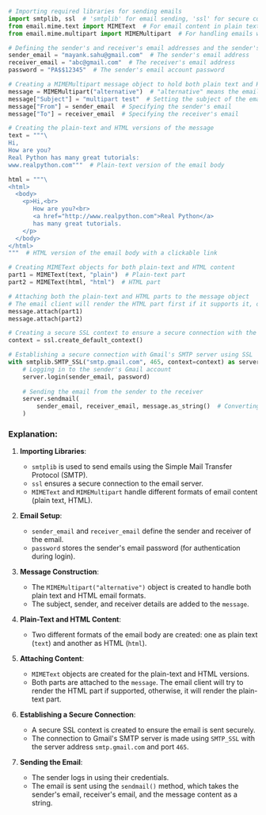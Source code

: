 ```python
# Importing required libraries for sending emails
import smtplib, ssl  # 'smtplib' for email sending, 'ssl' for secure connections
from email.mime.text import MIMEText  # For email content in plain text and HTML formats
from email.mime.multipart import MIMEMultipart  # For handling emails with multiple content types (plain text and HTML)

# Defining the sender's and receiver's email addresses and the sender's password
sender_email = "mayank.sahu@gmail.com"  # The sender's email address
receiver_email = "abc@gmail.com"  # The receiver's email address
password = "PA$$12345"  # The sender's email account password

# Creating a MIMEMultipart message object to hold both plain text and HTML parts
message = MIMEMultipart("alternative")  # "alternative" means the email can have multiple formats (plain text and HTML)
message["Subject"] = "multipart test"  # Setting the subject of the email
message["From"] = sender_email  # Specifying the sender's email
message["To"] = receiver_email  # Specifying the receiver's email

# Creating the plain-text and HTML versions of the message
text = """\
Hi,
How are you?
Real Python has many great tutorials:
www.realpython.com"""  # Plain-text version of the email body

html = """\
<html>
  <body>
    <p>Hi,<br>
       How are you?<br>
       <a href="http://www.realpython.com">Real Python</a> 
       has many great tutorials.
    </p>
  </body>
</html>
"""  # HTML version of the email body with a clickable link

# Creating MIMEText objects for both plain-text and HTML content
part1 = MIMEText(text, "plain")  # Plain-text part
part2 = MIMEText(html, "html")  # HTML part

# Attaching both the plain-text and HTML parts to the message object
# The email client will render the HTML part first if it supports it, otherwise the plain-text part
message.attach(part1)
message.attach(part2)

# Creating a secure SSL context to ensure a secure connection with the email server
context = ssl.create_default_context()

# Establishing a secure connection with Gmail's SMTP server using SSL
with smtplib.SMTP_SSL("smtp.gmail.com", 465, context=context) as server:
    # Logging in to the sender's Gmail account
    server.login(sender_email, password)
    
    # Sending the email from the sender to the receiver
    server.sendmail(
        sender_email, receiver_email, message.as_string()  # Converting the message object to a string format
    )
```

### Explanation:

1. **Importing Libraries**:
   - `smtplib` is used to send emails using the Simple Mail Transfer Protocol (SMTP).
   - `ssl` ensures a secure connection to the email server.
   - `MIMEText` and `MIMEMultipart` handle different formats of email content (plain text, HTML).

2. **Email Setup**:
   - `sender_email` and `receiver_email` define the sender and receiver of the email.
   - `password` stores the sender's email password (for authentication during login).

3. **Message Construction**:
   - The `MIMEMultipart("alternative")` object is created to handle both plain text and HTML email formats.
   - The subject, sender, and receiver details are added to the `message`.

4. **Plain-Text and HTML Content**:
   - Two different formats of the email body are created: one as plain text (`text`) and another as HTML (`html`).

5. **Attaching Content**:
   - `MIMEText` objects are created for the plain-text and HTML versions.
   - Both parts are attached to the `message`. The email client will try to render the HTML part if supported, otherwise, it will render the plain-text part.

6. **Establishing a Secure Connection**:
   - A secure SSL context is created to ensure the email is sent securely.
   - The connection to Gmail's SMTP server is made using `SMTP_SSL` with the server address `smtp.gmail.com` and port `465`.

7. **Sending the Email**:
   - The sender logs in using their credentials.
   - The email is sent using the `sendmail()` method, which takes the sender's email, receiver's email, and the message content as a string.
